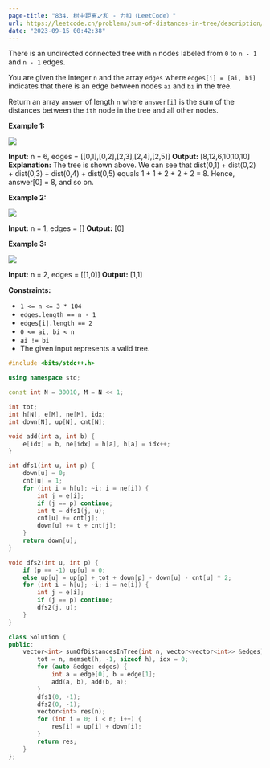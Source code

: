 ```yaml
---
page-title: "834. 树中距离之和 - 力扣（LeetCode）"
url: https://leetcode.cn/problems/sum-of-distances-in-tree/description/
date: "2023-09-15 00:42:38"
---
```

There is an undirected connected tree with `n` nodes labeled from `0` to `n - 1` and `n - 1` edges.

You are given the integer `n` and the array `edges` where `edges[i] = [ai, bi]` indicates that there is an edge between nodes `ai` and `bi` in the tree.

Return an array `answer` of length `n` where `answer[i]` is the sum of the distances between the `ith` node in the tree and all other nodes.

**Example 1:**

![](https://assets.leetcode.com/uploads/2021/07/23/lc-sumdist1.jpg)

**Input:** n = 6, edges = \[\[0,1\],\[0,2\],\[2,3\],\[2,4\],\[2,5\]\]
**Output:** \[8,12,6,10,10,10\]
**Explanation:** The tree is shown above.
We can see that dist(0,1) + dist(0,2) + dist(0,3) + dist(0,4) + dist(0,5)
equals 1 + 1 + 2 + 2 + 2 = 8.
Hence, answer\[0\] = 8, and so on.

**Example 2:**

![](https://assets.leetcode.com/uploads/2021/07/23/lc-sumdist2.jpg)

**Input:** n = 1, edges = \[\]
**Output:** \[0\]

**Example 3:**

![](https://assets.leetcode.com/uploads/2021/07/23/lc-sumdist3.jpg)

**Input:** n = 2, edges = \[\[1,0\]\]
**Output:** \[1,1\]

**Constraints:**

-   `1 <= n <= 3 * 104`
-   `edges.length == n - 1`
-   `edges[i].length == 2`
-   `0 <= ai, bi < n`
-   `ai != bi`
-   The given input represents a valid tree.

```cpp
#include <bits/stdc++.h>

using namespace std;

const int N = 30010, M = N << 1;

int tot;
int h[N], e[M], ne[M], idx;
int down[N], up[N], cnt[N];

void add(int a, int b) {
    e[idx] = b, ne[idx] = h[a], h[a] = idx++;
}

int dfs1(int u, int p) {
    down[u] = 0;
    cnt[u] = 1;
    for (int i = h[u]; ~i; i = ne[i]) {
        int j = e[i];
        if (j == p) continue;
        int t = dfs1(j, u);
        cnt[u] += cnt[j];
        down[u] += t + cnt[j];
    }
    return down[u];
}

void dfs2(int u, int p) {
    if (p == -1) up[u] = 0;
    else up[u] = up[p] + tot + down[p] - down[u] - cnt[u] * 2;
    for (int i = h[u]; ~i; i = ne[i]) {
        int j = e[i];
        if (j == p) continue;
        dfs2(j, u);
    }
}

class Solution {
public:
    vector<int> sumOfDistancesInTree(int n, vector<vector<int>> &edges) {
        tot = n, memset(h, -1, sizeof h), idx = 0;
        for (auto &edge: edges) {
            int a = edge[0], b = edge[1];
            add(a, b), add(b, a);
        }
        dfs1(0, -1);
        dfs2(0, -1);
        vector<int> res(n);
        for (int i = 0; i < n; i++) {
            res[i] = up[i] + down[i];
        }
        return res;
    }
};
```